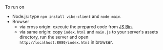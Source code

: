 To run on

* Node.js: type `npm install vibe-client` and `node main`.
* Browser
    * via cross origin: execute the prepared code from [JS Bin](http://jsbin.com/xefowizuyudu/1/watch?js,console).
    * via same origin: copy `index.html` and `main.js` to your server's assets directory, run the server and open `http://localhost:8080/index.html` in browser.